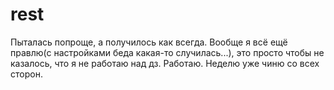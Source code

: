 # rest

Пыталась попроще, а получилось как всегда. 
Вообще я всё ещё правлю(с настройками беда какая-то случилась...), это просто чтобы не казалось, что я не работаю над дз. Работаю. Неделю уже чиню со всех сторон.
